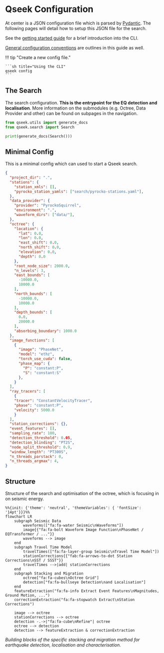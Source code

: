 # Qseek Configuration

At center is a JSON configuration file which is parsed by [Pydantic](https://docs.pydantic.dev/). The following pages will detail how to setup this JSON file for the search.

See the [getting started guide](../getting_started.md) for a brief introduction into the CLI.

[General configuration conventions](general.md) are outlines in this guide as well.

!!! tip "Create a new config file."

    ```sh title="Using the CLI"
    qseek config
    ```

## The Search

The search configuration. **This is the entrypoint for the EQ detection and localisation**.
More information on the submodules (e.g. Octree, Data Provider and other) can be found on subpages in the navigation.

```python exec='on'
from qseek.utils import generate_docs
from qseek.search import Search

print(generate_docs(Search()))
```

## Minimal Config

This is a minimal config which can used to start a Qseek search.

```json title="Minimal Qseek Config"
{
  "project_dir": ".",
  "stations": {
    "station_xmls": [],
    "pyrocko_station_yamls": ["search/pyrocko-stations.yaml"],
  },
  "data_provider": {
    "provider": "PyrockoSquirrel",
    "environment": ".",
    "waveform_dirs": ["data/"],
  },
  "octree": {
    "location": {
      "lat": 0.0,
      "lon": 0.0,
      "east_shift": 0.0,
      "north_shift": 0.0,
      "elevation": 0.0,
      "depth": 0.0
    },
    "root_node_size": 2000.0,
    "n_levels": 3,
    "east_bounds": [
      -10000.0,
      10000.0
    ],
    "north_bounds": [
      -10000.0,
      10000.0
    ],
    "depth_bounds": [
      0.0,
      20000.0
    ],
    "absorbing_boundary": 1000.0
  },
  "image_functions": [
    {
      "image": "PhaseNet",
      "model": "ethz",
      "torch_use_cuda": false,
      "phase_map": {
        "P": "constant:P",
        "S": "constant:S"
      },
    }
  ],
  "ray_tracers": [
    {
    "tracer": "ConstantVelocityTracer",
    "phase": "constant:P",
    "velocity": 5000.0
    }
  ],
  "station_corrections": {},
  "event_features": [],
  "sampling_rate": 100,
  "detection_threshold": 0.05,
  "detection_blinding": "PT2S",
  "node_split_threshold": 0.9,
  "window_length": "PT300S",
  "n_threads_parstack": 0,
  "n_threads_argmax": 4,
}
```

## Structure

Structure of the search and optimisation of the octree, which is focusing in on seismic energy.

```mermaid
%%{init: {'theme': 'neutral', 'themeVariables': { 'fontSize': '14pt'}}}%%
flowchart LR
    subgraph Seismic Data
        waveforms(["fa:fa-water Seismic\nWaveforms"])
        image{{"fa:fa-bolt Waveform Image Function\nPhaseNet / EQTransformer / ..."}}
        waveforms --> image
    end
    subgraph Travel Time Model
        travelTimes(["fa:fa-layer-group Seismic\nTravel Time Model"])
        stationCorrections{{"fab:fa-arrows-to-dot Station Corrections\nSST / SSST"}}
        travelTimes -->|add| stationCorrections
    end
    subgraph Stacking and Migration
        octree["fa:fa-cubes\nOctree Grid"]
        detection["fa:fa-bullseye Detection\nand Localisation"]
    end
    featureExtraction("fa:fa-info Extract Event Features\nMagnitudes, Ground Motion, ...")
    correctionExtraction("fa:fa-stopwatch Extract\nStation Corrections")

    image --> octree
    stationCorrections --> octree
    detection -.->|"fa:fa-cube\nRefine"| octree
    octree --> detection
    detection --> featureExtraction & correctionExtraction

```

*Building blocks of the specific stacking and migration method for earthquake detection, localisation and characterisation.*
